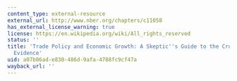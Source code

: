 ```yaml
---
content_type: external-resource
external_url: http://www.nber.org/chapters/c11058
has_external_license_warning: true
license: https://en.wikipedia.org/wiki/All_rights_reserved
status: ''
title: 'Trade Policy and Economic Growth: A Skeptic''s Guide to the Cross-National
  Evidence'
uid: a07b06ad-e830-486d-9afa-4788fc9cf47a
wayback_url: ''
---
```

